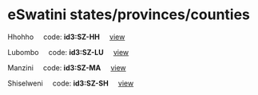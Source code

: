 # eSwatini states/provinces/counties
Hhohho&nbsp;&nbsp;&nbsp;&nbsp;&nbsp;code: **id3:SZ-HH**&nbsp;&nbsp;&nbsp;&nbsp;&nbsp;[view](../export/geojson/medium/id3/sz/hh.geojson)&nbsp;&nbsp;&nbsp;&nbsp;&nbsp;


Lubombo&nbsp;&nbsp;&nbsp;&nbsp;&nbsp;code: **id3:SZ-LU**&nbsp;&nbsp;&nbsp;&nbsp;&nbsp;[view](../export/geojson/medium/id3/sz/lu.geojson)&nbsp;&nbsp;&nbsp;&nbsp;&nbsp;


Manzini&nbsp;&nbsp;&nbsp;&nbsp;&nbsp;code: **id3:SZ-MA**&nbsp;&nbsp;&nbsp;&nbsp;&nbsp;[view](../export/geojson/medium/id3/sz/ma.geojson)&nbsp;&nbsp;&nbsp;&nbsp;&nbsp;


Shiselweni&nbsp;&nbsp;&nbsp;&nbsp;&nbsp;code: **id3:SZ-SH**&nbsp;&nbsp;&nbsp;&nbsp;&nbsp;[view](../export/geojson/medium/id3/sz/sh.geojson)&nbsp;&nbsp;&nbsp;&nbsp;&nbsp;

